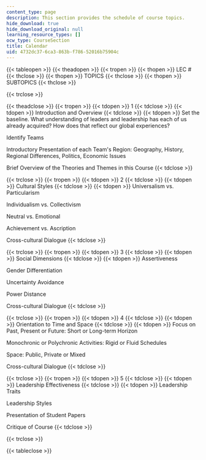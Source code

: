 ```yaml
---
content_type: page
description: This section provides the schedule of course topics.
hide_download: true
hide_download_original: null
learning_resource_types: []
ocw_type: CourseSection
title: Calendar
uid: 4732dc37-6ca3-863b-f786-52016b75904c
---
```


{{< tableopen >}}
{{< theadopen >}}
{{< tropen >}}
{{< thopen >}}
LEC #
{{< thclose >}}
{{< thopen >}}
TOPICS
{{< thclose >}}
{{< thopen >}}
SUBTOPICS
{{< thclose >}}

{{< trclose >}}

{{< theadclose >}}
{{< tropen >}}
{{< tdopen >}}
1
{{< tdclose >}}
{{< tdopen >}}
Introduction and Overview
{{< tdclose >}}
{{< tdopen >}}
Set the baseline. What understanding of leaders and leadership has each of us already acquired? How does that reflect our global experiences?  
  
Identify Teams  
  
Introductory Presentation of each Team's Region: Geography, History, Regional Differences, Politics, Economic Issues  
  
Brief Overview of the Theories and Themes in this Course
{{< tdclose >}}

{{< trclose >}}
{{< tropen >}}
{{< tdopen >}}
2
{{< tdclose >}}
{{< tdopen >}}
Cultural Styles
{{< tdclose >}}
{{< tdopen >}}
Universalism vs. Particularism  
  
Individualism vs. Collectivism  
  
Neutral vs. Emotional  
  
Achievement vs. Ascription  
  
Cross-cultural Dialogue
{{< tdclose >}}

{{< trclose >}}
{{< tropen >}}
{{< tdopen >}}
3
{{< tdclose >}}
{{< tdopen >}}
Social Dimensions
{{< tdclose >}}
{{< tdopen >}}
Assertiveness  
  
Gender Differentiation  
  
Uncertainty Avoidance  
  
Power Distance  
  
Cross-cultural Dialogue
{{< tdclose >}}

{{< trclose >}}
{{< tropen >}}
{{< tdopen >}}
4
{{< tdclose >}}
{{< tdopen >}}
Orientation to Time and Space
{{< tdclose >}}
{{< tdopen >}}
Focus on Past, Present or Future: Short or Long-term Horizon  
  
Monochronic or Polychronic Activities: Rigid or Fluid Schedules  
  
Space: Public, Private or Mixed  
  
Cross-cultural Dialogue
{{< tdclose >}}

{{< trclose >}}
{{< tropen >}}
{{< tdopen >}}
5
{{< tdclose >}}
{{< tdopen >}}
Leadership Effectiveness
{{< tdclose >}}
{{< tdopen >}}
Leadership Traits  
  
Leadership Styles  
  
Presentation of Student Papers  
  
Critique of Course
{{< tdclose >}}

{{< trclose >}}

{{< tableclose >}}
